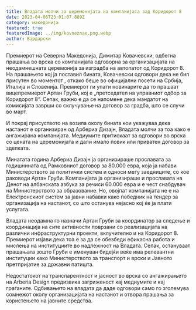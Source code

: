 ```yaml
---
title: Владата молчи за церемонијата на компанијата зад Коридорот 8
date: 2023-04-06T23:01:07.889Z
category: македонија
featured: true
featuredImage: ../img/kovneznae.png.webp
author: Вардарски
---
```


Премиерот на Северна Македонија, Димитар Ковачевски, одбегна прашања во врска со компанијата одговорна за организацијата на неодамнешната церемонија за изградба на автопатот од Коридорот 8. На прашањето кој ја поставил бината, Ковачевски одговори дека не бил присутен во моментот , откако беше во официјални посети на Србија, Италија и Словенија. Премиерот ги упати новинарите да го прашаат вицепремиерот Артан Груби, кој е „претседател на управниот одбор за Коридорот 8“. Сепак, важно е да се напомене дека мандатот на комисијата заврши со склучување на договор за градба, што се случи во март.

И покрај присуството на возила околу бината кои укажуваа дека настанот е организиран од Арбериа Дизајн, Владата молчи за тоа како е ангажирана компанијата. Медиумите притискаат за одговори во врска со цената на церемонијата и дали имало повик или приватен договор за зделката.

Минатата година Арбериа Дизајн ја организираше прославата за годишнината од Рамковниот договор за 80.000 евра, која ја набави Министерството за политички систем и односи меѓу заедниците, со кое раководи Артан Груби. Компанијата ја организираше и прославата на Денот на албанската азбука за речиси 60.000 евра и е чест снабдувач на Министерството за образование. Но, овојпат компанијата не е на Електронскиот систем за јавни набавки како победник на тендер за организација на настанот, со што останува нејасно кој ќе ја плати услугата.

Владата неодамна го назначи Артан Груби за координатор за следење и координација на сите активности поврзани со реализацијата на различни инфраструктурни проекти, вклучително и на Коридорот 8. Премиерот изјави дека тоа е за да се обезбеди ефикасна работа и мислења на институциите во надлежност на Владата. Сепак, остануваат прашањата зошто Груби е именуван бидејќи веќе има релевантни институции како Министерството за транспорт и врски и Јавното претпријатие за државни патишта.

Недостатокот на транспарентност и јасност во врска со ангажирањето на Arberia Design предизвика загриженост кај медиумите и кај граѓаните. Одбивањето на владата да даде одговори само го зголемува сомнежот околу организацијата на настанот и отвора прашања за користењето на јавните средства.
